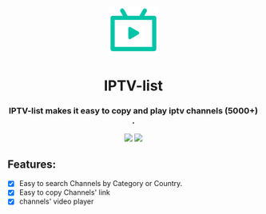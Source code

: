 <p align="center"><a href="https://shen-yu.github.io/iptv-list/" target="_blank" rel="noopener noreferrer"><img width="100" src="logo.png" alt="logo"/></a></p>
<h1 align="center">IPTV-list</h1>
<h3 align="center">
IPTV-list makes it easy to copy and play iptv channels (5000+) .</h3>

<p align="center">

<img src="https://img.shields.io/github/package-json/v/Shen-Yu/iptv-list"/>
<img src="https://img.shields.io/github/license/Shen-Yu/iptv-list"/>

</p>

## Features:

- [x] Easy to search Channels by Category or Country.
- [x] Easy to copy Channels' link
- [x] channels' video player
